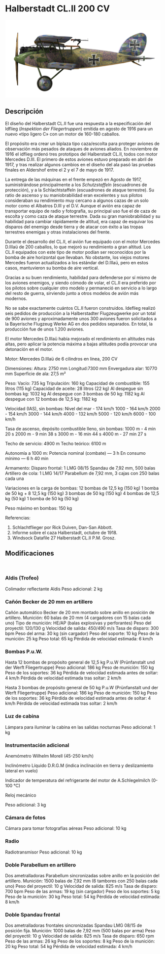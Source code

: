 ﻿# Halberstadt CL.II 200 CV

![halberstadtcl2au](../images/halberstadtcl2au.png)

## Descripción

El diseño del Halberstadt CL.II fue una respuesta a la especificación del Idflieg (<i>Inspektion der Fliegertruppen</i>) emitida en agosto de 1916 para un nuevo «tipo ligero C» con un motor de 160-180 caballos.

El propósito era crear un biplaza tipo caza/escolta para proteger aviones de observación más pesados de ataques de aviones aliados. En noviembre de 1916 el idflieg ordenó tres prototipos del Halberstadt CL.II, todos con motor Mercedes D.III. El primero de estos aviones estuvo preparado en abril de 1917, y tras realizar algunos cambios en el diseño del ala pasó las pruebas finales en Aldershof entre el 2 y el 7 de mayo de 1917.

La entrega de las máquinas en el frente empezó en Agosto de 1917, suministrándose principalmente a los <i>Schutzstaffeln</i> (escuadrones de protección), y a la Schlachtstaffeln (escuadrones de ataque terrestre). Su ratio de ascenso y su maniobrabilidad eran excelentes y sus pilotos consideraban su rendimiento muy cercano a algunos cazas de un solo motor como el Albatros D.III y el D.V. Aunque el avión era capaz de transportar equipo de radio y fotografía, su principal uso fue el de caza de escolta y como caza de ataque terrestre. Dada su gran maniobrabilidad y su habilidad para cambiar rápidamente de altitud, era capaz de esquivar los disparos del enemigo desde tierra y de atacar con éxito a las tropas terrestres enemigas y otras instalaciones del frente.

Durante el desarrollo del CL.II, el avión fue equipado con el motor Mercedes D.IIIaü de 200 caballos, lo que mejoró su rendimiento a gran altitud. Los CL.II equipados con este tipo de motor podían ser reconocidos por la bomba de aire horizontal que llevaban. No obstante, los viejos motores Mercedes fueron actualizados a los estándar del D.IIIaü, pero en estos casos, mantuvieron su bomba de aire vertical.

Gracias a su buen rendimiento, habilidad para defenderse por sí mismo de los aviones enemigos, y siendo cómodo de volar, el CL.II era preferido por los pilotos sobre cualquier otro modelo y permaneció en servicio a lo largo del resto de guerra, sirviendo junto a otros modelos de avión más modernos.

No se sabe exactamente cuántos CL.II fueron construidos. Ideflieg realizó seis pedidos de producción a la Halberstadter Flugzeugwerke por un total de 900 aviones y aproximadamente unos 300 aviones fueron solicitados a la Bayerische Flugzeug Werke AG en dos pedidos separados. En total, la producción fue de unos 1.200 aviones.

El motor Mercedes D.IIIaü había mejorado el rendimiento en altitudes más altas, pero aplicar la potencia máxima a bajas altitudes podía provocar una detonación en el motor.


Motor:
Mercedes D.IIIaü de 6 cilindros en línea, 200 CV

Dimensiones:
Altura: 2750 mm
Longitud:7300 mm
Envergadura alar: 10770 mm
Superficie de ala: 27,5 m²

Peso:
Vacío: 735 kg
Tripulación: 160 kg
Capacidad de combustible: 155 litros (115 kg)
Capacidad de aceite: 28 litros (22 kg)
Al despegue sin bombas kg: 1032 kg
Al despegue con 3 bombas de 50 kg: 1182 kg
Al despegue con 12 bombas de 12,5 kg: 1182 kg

Velocidad (IAS), sin bombas:
Nivel del mar - 174 km/h
1000 - 164 km/h
2000 - 154 km/h
3000 - 144 km/h
4000 - 132 km/h
5000 - 120 km/h
6000 - 100 km/h

Tasa de ascenso, depósito combustible lleno, sin bombas:
1000 m -  4 min 20 s
2000 m -  9 min 38 s
3000 m - 16 min 44 s
4000 m - 27 min 27 s

Techo de servicio: 4900 m
Techo teórico: 6100 m

Autonomía a 1000 m:
Potencia nominal (combate) — 3 h
En consumo mínimo — 6 h 40 min

Armamento:
Disparo frontal: 1 LMG 08/15 Spandau de 7,92 mm, 500 balas
Artillero de cola: 1 LMG 14/17 Parabellum de 7,92 mm, 3 cajas con 250 balas cada una

Variaciones en la carga de bombas:
12 bombas de 12,5 kg (150 kg)
1 bomba de 50 kg + 8 12,5 kg (150 kg)
3 bombas de 50 kg (150 kg)
4 bombas de 12,5 kg (50 kg)
1 bomba de 50 kg (50 kg)

Peso máximo en bombas: 150 kg

Referencias:
1) Schlachtflieger por Rick Duiven, Dan-San Abbott.
2) Informe sobre el  caza Halberstadt, octubre de 1918.
3) Windsock Datafile 27 Halberstadt CL.II P.M. Grosz.

## Modificaciones
﻿

### Aldis (Trofeo)

Colimador reflectante Aldis
Peso adicional: 2 kg
﻿

### Cañón Becker de 20 mm en artillero

Cañón automático Becker de 20 mm montado sobre anillo en posición de artillero.
Munición: 60 balas de 20 mm (4 cargadores con 15 balas cada uno)
Tipo de munición: HE/AP (balas explosivas y perforantes)
Peso del proyectil: 120/130 g
Velocidad de salida: 450/490 m/s
Tasa de disparo: 300 bpm
Peso del arma: 30 kg (sin cargador)
Peso del soporte: 10 kg
Peso de la munición: 25 kg
Peso total: 65 kg
Pérdida de velocidad estimada: 6 km/h﻿

### Bombas P.u.W.

Hasta 12 bombas de propósito general de 12,5 kg P.u.W (Prünfanstalt und der Werft Fliegertruppe)
Peso adicional: 186 kg
Peso de munición: 150 kg
Peso de los soportes: 36 kg
Pérdida de velocidad estimada antes de soltar: 4 km/h
Pérdida de velocidad estimada tras soltar: 2 km/h

Hasta 3 bombas de propósito general de 50 kg P.u.W (Prünfanstalt und der Werft Fliegertruppe)
Peso adicional: 186 kg
Peso de munición: 150 kg
Peso de los soportes: 36 kg
Pérdida de velocidad estimada antes de soltar: 4 km/h
Pérdida de velocidad estimada tras soltar: 2 km/h﻿

### Luz de cabina

Lámpara para iluminar la cabina en las salidas nocturnas
Peso adicional: 1 kg
﻿

### Instrumentación adicional

Anemómetro Wilhelm Morell (45-250 km/h)

Inclinómetro Líquido D.R.G.M (indica inclinación en tierra y deslizamiento lateral en vuelo)

Indicador de temperatura del refrigerante del motor de A.Schlegelmilch (0-100 °C)

Reloj mecánico

Peso adicional: 3 kg﻿

### Cámara de fotos

Cámara para tomar fotografías aéreas
Peso adicional: 10 kg
﻿

### Radio

Radiotransmisor
Peso adicional: 10 kg﻿

### Doble Parabellum en artillero

Dos ametralladoras Parabellum sincronizadas sobre anillo en la posición del artillero.
Munición: 1500 balas de 7,92 mm (6 tambores con 250 balas cada uno)
Peso del proyectil: 10 g
Velocidad de salida: 825 m/s
Tasa de disparo: 700 bpm
Peso de las armas: 19 kg (sin cargador)
Peso de los soportes: 5 kg
Peso de la munición: 30 kg
Peso total: 54 kg
Pérdida de velocidad estimada: 8 km/h﻿

### Doble Spandau frontal

Dos ametralladoras frontales sincronizadas Spandau LMG 08/15 de posición fija.
Munición: 1000 balas de 7,92 mm (500 balas por arma)
Peso del proyectil: 10 g
Velocidad de salida: 825 m/s
Tasa de disparo: 650 rpm
Peso de las armas: 26 kg
Peso de los soportes: 8 kg
Peso de la munición: 20 kg
Peso total: 54 kg
Pérdida de velocidad estimada: 4 km/h